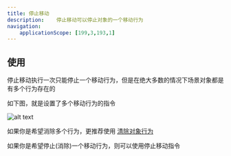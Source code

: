 ```yaml
---
title: 停止移动
description: 	停止移动可以停止对象的一个移动行为
navigation:
    applicationScope: [199,3,193,1]
---
```


## 使用

停止移动执行一次只能停止一个移动行为，但是在绝大多数的情况下场景对象都是有多个行为存在的

如下图，就是设置了多个移动行为的指令

![alt text](https://assbak.gcw.wiki/gcw/image/zh_hans/commands/sceneobject/stopmoving/image.png)

如果你是希望消除多个行为，更推荐使用 [清除对象行为](./clearobjectbehavior)

如果你是希望停止(消除)一个移动行为，则可以使用停止移动指令
